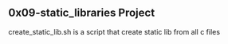 ## 0x09-static_libraries Project ##

create_static_lib.sh is a script that create static lib from all c files